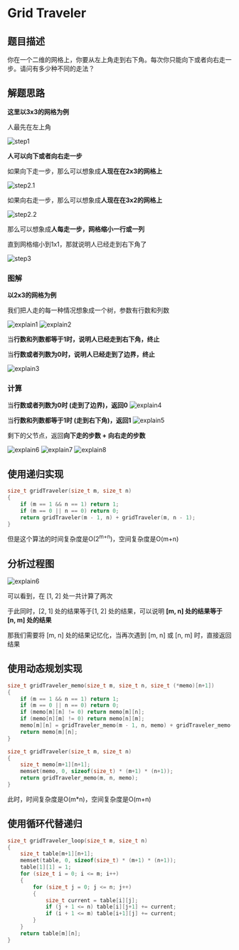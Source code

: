 # Grid Traveler

## 题目描述

你在一个二维的网格上，你要从左上角走到右下角。每次你只能向下或者向右走一步。请问有多少种不同的走法？

## 解题思路

**这里以3x3的网格为例**

人最先在左上角

![step1](imgs/step1.png)

**人可以向下或者向右走一步**

如果向下走一步，那么可以想象成**人现在在2x3的网格上**

![step2.1](imgs/step2.1.png)

如果向右走一步，那么可以想象成**人现在在3x2的网格上**

![step2.2](imgs/step2.2.png)

那么可以想象成**人每走一步，网格缩小一行或一列**

直到网格缩小到1x1，那就说明人已经走到右下角了

![step3](imgs/step3.png)

### 图解

**以2x3的网格为例**

我们把人走的每一种情况想象成一个树，参数有行数和列数

![explain1](imgs/explain1.png)
![explain2](imgs/explain2.png)

当**行数和列数都等于1时，说明人已经走到右下角，终止**

当**行数或者列数为0时，说明人已经走到了边界，终止**

![explain3](imgs/explain3.png)

### 计算

当**行数或者列数为0时 (走到了边界)，返回0**
![explain4](imgs/explain4.png)

当**行数和列数都等于1时 (走到右下角)，返回1**
![explain5](imgs/explain5.png)

剩下的父节点，返回**向下走的步数 + 向右走的步数**

![explain6](imgs/explain6.png)
![explain7](imgs/explain7.png)
![explain8](imgs/explain8.png)

## 使用递归实现

```c
size_t gridTraveler(size_t m, size_t n)
{
    if (m == 1 && n == 1) return 1;
    if (m == 0 || n == 0) return 0;
    return gridTraveler(m - 1, n) + gridTraveler(m, n - 1);
}
```

但是这个算法的时间复杂度是O(2<sup>m+n</sup>)，空间复杂度是O(m+n)

## 分析过程图

![explain6](imgs/explain6.png)

可以看到，在 [1, 2] 处一共计算了两次

于此同时，[2, 1] 处的结果等于[1, 2] 处的结果，可以说明 **[m, n] 处的结果等于 [n, m] 处的结果**

那我们需要将 [m, n] 处的结果记忆化，当再次遇到 [m, n] 或 [n, m] 时，直接返回结果

## 使用动态规划实现

```c
size_t gridTraveler_memo(size_t m, size_t n, size_t (*memo)[n+1])
{
    if (m == 1 && n == 1) return 1;
    if (m == 0 || n == 0) return 0;
    if (memo[m][n] != 0) return memo[m][n];
    if (memo[n][m] != 0) return memo[n][m];
    memo[m][n] = gridTraveler_memo(m - 1, n, memo) + gridTraveler_memo(m, n - 1, memo);
    return memo[m][n];
}

size_t gridTraveler(size_t m, size_t n)
{
    size_t memo[m+1][n+1];
    memset(memo, 0, sizeof(size_t) * (m+1) * (n+1));
    return gridTraveler_memo(m, n, memo);
}
```

此时，时间复杂度是O(m\*n)，空间复杂度是O(m+n)

## 使用循环代替递归

```c
size_t gridTraveler_loop(size_t m, size_t n)
{
    size_t table[m+1][n+1];
    memset(table, 0, sizeof(size_t) * (m+1) * (n+1));
    table[1][1] = 1;
    for (size_t i = 0; i <= m; i++)
    {
        for (size_t j = 0; j <= n; j++)
        {
            size_t current = table[i][j];
            if (j + 1 <= n) table[i][j+1] += current;
            if (i + 1 <= m) table[i+1][j] += current;
        }
    }
    return table[m][n];
}
```